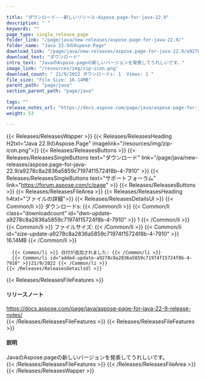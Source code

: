 ```yaml
---

title: "ダウンロード---新しいリリース-Aspose.page-for-java-22.9"
description: " "
keywords: ""
page_type: single_release_page
folder_link: "/page/java/new-releases/aspose.page-for-java-22.9/"
folder_name: "Java 22.9のAspose.Page"
download_link: "/page/java/new-releases/aspose.page-for-java-22.9/a9278c8a2836a5859c71974f15724f8b-4-7910"
download_text: "ダウンロード"
intro_text: "JavaのAspose.pageの新しいバージョンを発表してうれしいです。"
image_link: "/resources/img/zip-icon.png"
download_count: " 21/9/2022 ダウンロードs: 1  Views: 1 "
file_size: "File Size: 16.14MB"
parent_path: "page/java"
section_parent_path: "page/java"

tags: ""
release_notes_url: "https://docs.aspose.com/page/java/aspose-page-for-java-22-9-release-notes/"
weight: 53

---
```


{{< Releases/ReleasesWapper >}}
  {{< Releases/ReleasesHeading H2txt="Java 22.9のAspose.Page" imagelink="/resources/img/zip-icon.png">}}
  {{< Releases/ReleasesButtons >}}
    {{< Releases/ReleasesSingleButtons text="ダウンロード" link="/page/java/new-releases/aspose.page-for-java-22.9/a9278c8a2836a5859c71974f15724f8b-4-7910" >}}
    {{< Releases/ReleasesSingleButtons text="サポートフォーラム" link="https://forum.aspose.com/c/page" >}}
  {{< Releases/ReleasesButtons >}}
  {{< Releases/ReleasesFileArea >}}
    {{< Releases/ReleasesHeading h4txt="ファイルの詳細">}}
    {{< Releases/ReleasesDetailsUl >}}
      {{< Common/li >}} ダウンロードs: {{< /Common/li >}}
      {{< Common/li class="downloadcount" id="dwn-update-a9278c8a2836a5859c71974f15724f8b-4-7910" >}} 1 {{< /Common/li >}}
      {{< Common/li >}} ファイルサイズ: {{< /Common/li >}}
      {{< Common/li id="size-update-a9278c8a2836a5859c71974f15724f8b-4-7910" >}} 16.14MB {{< /Common/li >}}

      {{< Common/li >}} 日付が追加されました: {{< /Common/li >}}
      {{< Common/li id="added-update-a9278c8a2836a5859c71974f15724f8b-4-7910" >}}21/9/2022 {{< /Common/li >}}
    {{< /Releases/ReleasesDetailsUl >}}

  {{< Releases/ReleasesFileFeatures >}}
      <h4>リリースノート</h4><div><a href='https://docs.aspose.com/page/java/aspose-page-for-java-22-9-release-notes/'>https://docs.aspose.com/page/java/aspose-page-for-java-22-9-release-notes/</a></div>
  {{< /Releases/ReleasesFileFeatures >}}
  {{< Releases/ReleasesFileFeatures >}}
      <h4>説明</h4><div class="HTMLDescription">JavaのAspose.pageの新しいバージョンを発表してうれしいです。</div>
  {{< /Releases/ReleasesFileFeatures >}}
 {{< /Releases/ReleasesFileArea >}}
{{< /Releases/ReleasesWapper >}}


